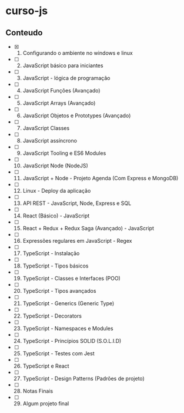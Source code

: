 # curso-js

## Conteudo 
- [x] 1. Configurando o ambiente no windows e linux
- [ ] 2. JavaScript básico para iniciantes
- [ ] 3. JavaScript - lógica de programação
- [ ] 4. JavaScript Funções (Avançado)
- [ ] 5. JavaScript Arrays (Avançado)
- [ ] 6. JavaScript Objetos e Prototypes (Avançado)
- [ ] 7. JavaScript Classes
- [ ] 8. JavaScript assíncrono
- [ ] 9. JavaScript Tooling e ES6 Modules
- [ ] 10. JavaScript Node (NodeJS)
- [ ] 11. JavaScript + Node - Projeto Agenda (Com Express e MongoDB)
- [ ] 12. Linux - Deploy da aplicação
- [ ] 13. API REST - JavaScript, Node, Express e SQL
- [ ] 14. React (Básico) - JavaScript
- [ ] 15. React + Redux + Redux Saga (Avançado) - JavaScript
- [ ] 16. Expressões regulares em JavaScript - Regex 
- [ ] 17. TypeScript - Instalação
- [ ] 18. TypeScript - Tipos básicos
- [ ] 19. TypeScript - Classes e Interfaces (POO)
- [ ] 20. TypeScript - Tipos avançados
- [ ] 21. TypeScript - Generics (Generic Type)
- [ ] 22. TypeScript - Decorators
- [ ] 23. TypeScript - Namespaces e Modules
- [ ] 24. TypeScript - Princípios SOLID (S.O.L.I.D)
- [ ] 25. TypeScript - Testes com Jest
- [ ] 26. TypeScript e React 
- [ ] 27. TypeScript - Design Patterns (Padrões de projeto)
- [ ] 28. Notas Finais
- [ ] 29. Algum projeto final
